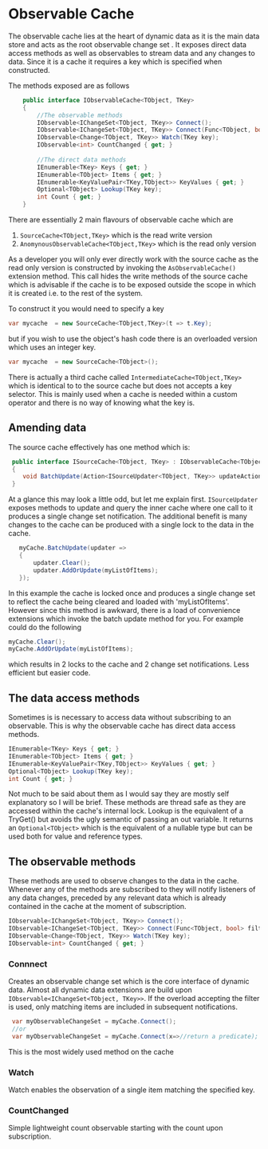 # Observable Cache

The observable cache lies at the heart of dynamic data as it is the main data store and acts as the root observable change set .  It  exposes direct data access methods as well as observables to stream data and any changes to data.  Since it is a cache it requires a key which is specified when constructed.

The methods exposed are as follows

```csharp
    public interface IObservableCache<TObject, TKey>
    {
	    //The observable methods
	    IObservable<IChangeSet<TObject, TKey>> Connect();
        IObservable<IChangeSet<TObject, TKey>> Connect(Func<TObject, bool> filter);
        IObservable<Change<TObject, TKey>> Watch(TKey key);
        IObservable<int> CountChanged { get; }
		  
		//The direct data methods
        IEnumerable<TKey> Keys { get; }
        IEnumerable<TObject> Items { get; }
        IEnumerable<KeyValuePair<TKey,TObject>> KeyValues { get; }
        Optional<TObject> Lookup(TKey key);
        int Count { get; }
    }
```
There are essentially 2 main flavours of observable cache which are 

 1. ```SourceCache<TObject,TKey>``` which is the read write version
 2. ```AnomynousObservableCache<TObject,TKey>``` which is the read only version

As a developer you will only ever directly work with the source cache as the read only version is constructed by invoking the ```AsObservableCache()``` extension method. This call hides the write methods of the source cache which is advisable if the cache is to be exposed outside the scope in which it is created i.e. to the rest of the system.

To construct it you would need to specify a key
```csharp
var mycache  = new SourceCache<TObject,TKey>(t => t.Key);
```
but if you wish to use the object's hash code there is an overloaded version which uses an integer key.
```csharp
var mycache  = new SourceCache<TObject>();
```
There is actually a third cache called ```IntermediateCache<TObject,TKey>``` which is identical to to the source cache but does not accepts a key selector. This is mainly used when a cache is needed within a custom operator and there is no way of knowing what the key is.

## Amending data

The source cache effectively has one method which is:
```csharp
 public interface ISourceCache<TObject, TKey> : IObservableCache<TObject, TKey>
 {
    void BatchUpdate(Action<ISourceUpdater<TObject, TKey>> updateAction);
 }
``` 
At a glance this may look a little odd, but let me explain first. ```ISourceUpdater``` exposes methods to update and query the inner cache where one call to it produces a single change set notification.  The additional benefit is many changes to the cache can be produced with a single lock to the data in the cache.  

```csharp
   myCache.BatchUpdate(updater =>
   {
       updater.Clear();
       updater.AddOrUpdate(myListOfItems);
   });
``` 
In this example the cache is locked once and produces a single change set to reflect the cache being cleared and loaded with 'myListOfItems'. However since this method is awkward, there is a load of convenience extensions which invoke the  batch update method for you. For example could do the following
```csharp
myCache.Clear();
myCache.AddOrUpdate(myListOfItems);
```
which results in 2 locks to the cache and 2 change set notifications. Less efficient but easier code.


## The data access  methods

Sometimes is is necessary to access data without subscribing to an observable. This is why the observable cache has direct data access methods. 
```csharp
IEnumerable<TKey> Keys { get; }
IEnumerable<TObject> Items { get; }
IEnumerable<KeyValuePair<TKey,TObject>> KeyValues { get; }
Optional<TObject> Lookup(TKey key);
int Count { get; }
```
Not much to be said about them as I would say they are mostly self explanatory so I will be brief.  These methods are thread safe as they are accessed within the cache's internal lock.  Lookup is the equivalent of a TryGet() but avoids the ugly semantic of passing an out variable. It returns an ```Optional<TObject>``` which is the equivalent of a nullable type but can be used both for value and reference types.

## The observable methods

These methods are used to observe changes to the data in the cache.  Whenever any of the methods are subscribed to they will notify listeners of any data changes, preceded by any relevant  data which is already contained in the cache at the moment of subscription.
 
```csharp
IObservable<IChangeSet<TObject, TKey>> Connect();
IObservable<IChangeSet<TObject, TKey>> Connect(Func<TObject, bool> filter);
IObservable<Change<TObject, TKey>> Watch(TKey key);
IObservable<int> CountChanged { get; }
```
### Connnect

Creates an observable change set which is the core interface of dynamic data. Almost all dynamic data extensions are build upon ```IObservable<IChangeSet<TObject, TKey>>```. If the overload accepting the filter is used, only matching items are included in subsequent notifications.

```csharp
 var myObservableChangeSet = myCache.Connect();
 //or
 var myObservableChangeSet = myCache.Connect(x=>//return a predicate);
``` 
This is the most widely used method on the cache

### Watch

Watch enables the observation of a single item matching the specified key.

### CountChanged

Simple lightweight count observable starting with the count upon subscription.